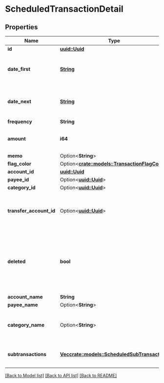 # ScheduledTransactionDetail

## Properties

Name | Type | Description | Notes
------------ | ------------- | ------------- | -------------
**id** | [**uuid::Uuid**](uuid::Uuid.md) |  | 
**date_first** | [**String**](string.md) | The first date for which the Scheduled Transaction was scheduled. | 
**date_next** | [**String**](string.md) | The next date for which the Scheduled Transaction is scheduled. | 
**frequency** | **String** |  | 
**amount** | **i64** | The scheduled transaction amount in milliunits format | 
**memo** | Option<**String**> |  | [optional]
**flag_color** | Option<[**crate::models::TransactionFlagColor**](TransactionFlagColor.md)> |  | [optional]
**account_id** | [**uuid::Uuid**](uuid::Uuid.md) |  | 
**payee_id** | Option<[**uuid::Uuid**](uuid::Uuid.md)> |  | [optional]
**category_id** | Option<[**uuid::Uuid**](uuid::Uuid.md)> |  | [optional]
**transfer_account_id** | Option<[**uuid::Uuid**](uuid::Uuid.md)> | If a transfer, the account_id which the scheduled transaction transfers to | [optional]
**deleted** | **bool** | Whether or not the scheduled transaction has been deleted.  Deleted scheduled transactions will only be included in delta requests. | 
**account_name** | **String** |  | 
**payee_name** | Option<**String**> |  | [optional]
**category_name** | Option<**String**> | The name of the category.  If a split scheduled transaction, this will be 'Split'. | [optional]
**subtransactions** | [**Vec<crate::models::ScheduledSubTransaction>**](ScheduledSubTransaction.md) | If a split scheduled transaction, the subtransactions. | 

[[Back to Model list]](../README.md#documentation-for-models) [[Back to API list]](../README.md#documentation-for-api-endpoints) [[Back to README]](../README.md)


